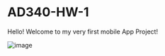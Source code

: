 # AD340-HW-1
Hello! Welcome to my very first mobile App Project!

![image](https://user-images.githubusercontent.com/26123463/114762388-8e77f680-9d16-11eb-9f47-ca3ba4fc4726.png)
